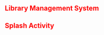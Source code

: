<font color="red">Library Management System</font>
---------

<font color="red">Splash Activity</font>
---------